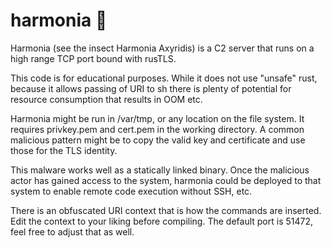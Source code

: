 # harmonia 🐞

Harmonia (see the insect Harmonia Axyridis) is a C2 server that runs on a high range TCP port bound with rusTLS.

This code is for educational purposes. While it does not use "unsafe" rust, because it allows passing of URI to sh there is plenty of potential for resource consumption that results in OOM etc.

Harmonia might be run in /var/tmp, or any location on the file system. It requires privkey.pem and cert.pem in the working directory. A common malicious pattern might be to copy the valid key and certificate and use those for the TLS identity. 

This malware works well as a statically linked binary. Once the malicious actor has gained access to the system, harmonia could be deployed to that system to enable remote code execution without SSH, etc.

There is an obfuscated URI context that is how the commands are inserted. Edit the context to your liking before compiling. The default port is 51472, feel free to adjust that as well. 

